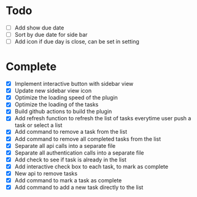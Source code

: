 # Todo

- [ ] Add show due date
- [ ] Sort by due date for side bar
- [ ] Add icon if due day is close, can be set in setting

# Complete

- [x] Implement interactive button with sidebar view
- [x] Update new sidebar view icon
- [x] Optimize the loading speed of the plugin
- [x] Optimize the loading of the tasks
- [x] Build github actions to build the plugin
- [x] Add refresh function to refresh the list of tasks everytime user push a task or select a list
- [x] Add command to remove a task from the list
- [x] Add command to remove all completed tasks from the list
- [x] Separate all api calls into a separate file
- [x] Separate all authentication calls into a separate file
- [x] Add check to see if task is already in the list
- [x] Add interactive check box to each task, to mark as complete
- [x] New api to remove tasks
- [x] Add command to mark a task as complete
- [x] Add command to add a new task directly to the list
